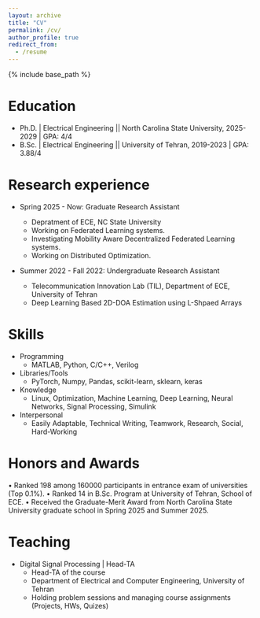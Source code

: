 ```yaml
---
layout: archive
title: "CV"
permalink: /cv/
author_profile: true
redirect_from:
  - /resume
---
```


{% include base_path %}

Education
======
* Ph.D. | Electrical Engineering || North Carolina State University, 2025-2029  |  GPA: 4/4
* B.Sc. | Electrical Engineering || University of Tehran, 2019-2023  | GPA: 3.88/4

Research experience
======
* Spring 2025 - Now: Graduate Research Assistant
  * Depratment of ECE, NC State University
  * Working on Federated Learning systems.
  * Investigating Mobility Aware Decentralized Federated Learning systems.
  * Working on Distributed Optimization.

* Summer 2022 - Fall 2022: Undergraduate Research Assistant
  * Telecommunication Innovation Lab (TIL), Department of ECE, University of Tehran
  * Deep Learning Based 2D-DOA Estimation using L-Shpaed Arrays

  
Skills
======
* Programming
  * MATLAB, Python, C/C++, Verilog
* Libraries/Tools
  * PyTorch, Numpy, Pandas, scikit-learn, sklearn, keras
* Knowledge
  * Linux, Optimization, Machine Learning, Deep Learning, Neural Networks, Signal Processing, Simulink
* Interpersonal
  * Easily Adaptable, Technical Writing, Teamwork, Research, Social, Hard-Working

Honors and Awards
======
• Ranked 198 among 160000 participants in entrance exam of universities (Top 0.1%).
• Ranked 14 in B.Sc. Program at University of Tehran, School of ECE.
• Received the Graduate-Merit Award from North Carolina State University graduate school in Spring 2025 and Summer 2025.
    
Teaching
======
* Digital Signal Processing    |        Head-TA
   * Head-TA of the course
   * Department of Electrical and Computer Engineering, University of Tehran
   * Holding problem sessions and managing course assignments (Projects, HWs, Quizes)

